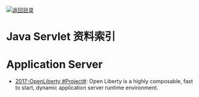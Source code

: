 [![返回目录](https://parg.co/UGo)](https://github.com/wxyyxc1992/Awesome-Reference) 

# Java Servlet 资料索引

# Application Server

- [2017-OpenLiberty #Project#](https://github.com/OpenLiberty/open-liberty): Open Liberty is a highly composable, fast to start, dynamic application server runtime environment.
